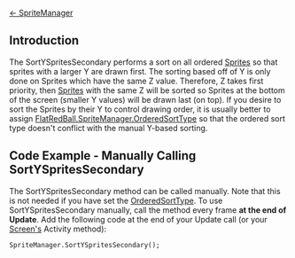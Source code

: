 [\<- SpriteManager](/frb/docs/index.php?title=FlatRedBall.SpriteManager "FlatRedBall.SpriteManager")

## Introduction

The SortYSpritesSecondary performs a sort on all ordered [Sprites](/frb/docs/index.php?title=Sprite "Sprite") so that sprites with a larger Y are drawn first. The sorting based off of Y is only done on Sprites which have the same Z value. Therefore, Z takes first priority, then [Sprites](/frb/docs/index.php?title=Sprite "Sprite") with the same Z will be sorted so Sprites at the bottom of the screen (smaller Y values) will be drawn last (on top). If you desire to sort the Sprites by their Y to control drawing order, it is usually better to assign [FlatRedBall.SpriteManager.OrderedSortType](/frb/docs/index.php?title=FlatRedBall.SpriteManager.OrderedSortType "FlatRedBall.SpriteManager.OrderedSortType") so that the ordered sort type doesn't conflict with the manual Y-based sorting.

## Code Example - Manually Calling SortYSpritesSecondary

The SortYSpritesSecondary method can be called manually. Note that this is not needed if you have set the [OrderedSortType](/documentation/api/flatredball/flatredball-spritemanager/flatredball-spritemanager-orderedsorttype.md). To use SortYSpritesSecondary manually, call the method every frame **at the end of Update**. Add the following code at the end of your Update call (or your [Screen's](/frb/docs/index.php?title=Screen "Screen") Activity method):

    SpriteManager.SortYSpritesSecondary();
